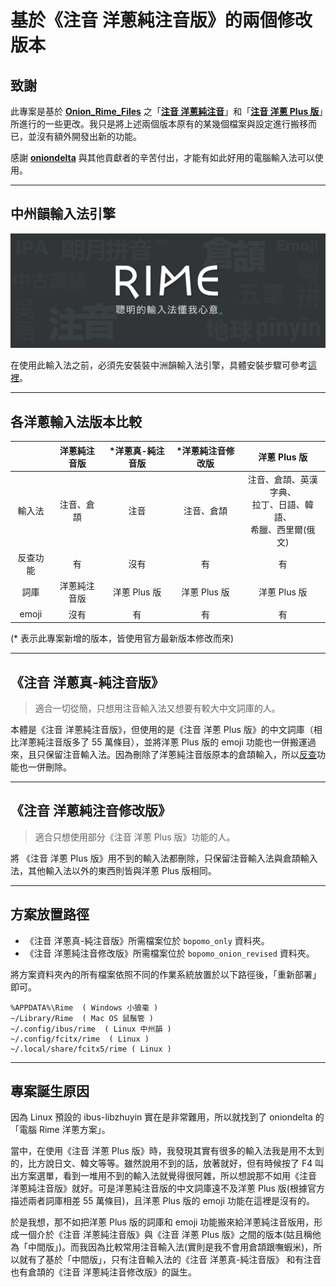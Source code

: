 # 基於《注音 洋蔥純注音版》的兩個修改版本

## 致謝

此專案是基於 [**Onion_Rime_Files**](https://github.com/oniondelta/Onion_Rime_Files) 之「[**注音 洋蔥純注音**](https://github.com/oniondelta/Onion_Rime_Files/wiki/%E3%80%8E-%E6%B3%A8%E9%9F%B3-%E6%B4%8B%E8%94%A5-%E7%B4%94%E6%B3%A8%E9%9F%B3-%E7%89%88-%E3%80%8F%E6%96%B9%E6%A1%88%E8%AA%AA%E6%98%8E)」和「[**注音 洋蔥 Plus 版**](https://github.com/oniondelta/Onion_Rime_Files/wiki/%E3%80%8E-%E6%B3%A8%E9%9F%B3-%E6%B4%8B%E8%94%A5-plus-%E7%89%88-%E3%80%8F%E6%96%B9%E6%A1%88%E8%AA%AA%E6%98%8E)」所進行的一些更改。我只是將上述兩個版本原有的某幾個檔案與設定進行搬移而已，並沒有額外開發出新的功能。

感謝 [**oniondelta**](https://github.com/oniondelta) 與其他貢獻者的辛苦付出，才能有如此好用的電腦輸入法可以使用。

---

## 中州韻輸入法引擎

[![image](./rime.jpg)](https://rime.im/)

在使用此輸入法之前，必須先安裝裝中洲韻輸入法引擎，具體安裝步驟可參考[這裡](https://rime.im/download/)。

---

## 各洋蔥輸入法版本比較

|          	| 洋蔥純注音版 	| *洋蔥真-純注音版 	| *洋蔥純注音修改版 	|                            洋蔥 Plus 版                            	|
|:--------:	|:------------:	|:----------------:	|:-----------------:	|:------------------------------------------------------------------:	|
|  輸入法  	|  注音、倉頡  	|       注音       	|     注音、倉頡    	| 注音、倉頡、英漢字典、<br>拉丁、日語、韓語、<br>希臘、西里爾(俄文) 	|
| 反查功能 	|      有      	|       沒有       	|         有        	|                                 有                                 	|
|   詞庫   	| 洋蔥純注音版 	|   洋蔥 Plus 版   	|    洋蔥 Plus 版   	|                            洋蔥 Plus 版                            	|
|   emoji  	|     沒有     	|        有        	|         有        	|                                 有                                 	|

(* 表示此專案新增的版本，皆使用官方最新版本修改而來)

---

## 《注音 洋蔥真-純注音版》

> 適合一切從簡，只想用注音輸入法又想要有較大中文詞庫的人。

本體是《注音 洋蔥純注音版》，但使用的是《注音 洋蔥 Plus 版》的中文詞庫（相比洋蔥純注音版多了 55 萬條目），並將洋蔥 Plus 版的 emoji 功能也一併搬運過來，且只保留注音輸入法。因為刪除了洋蔥純注音版原本的倉頡輸入，所以[反查](https://github.com/oniondelta/Onion_Rime_Files/wiki/%E3%80%94%E6%B4%8B%E8%94%A5%E6%B3%A8%E9%9F%B3%E7%B3%BB%E5%88%97%E3%80%95%EF%BC%9A%E5%8F%8D%E6%9F%A5)功能也一併刪除。

---

## 《注音 洋蔥純注音修改版》

> 適合只想使用部分《注音 洋蔥 Plus 版》功能的人。

將 《注音 洋蔥 Plus 版》用不到的輸入法都刪除，只保留注音輸入法與倉頡輸入法，其他輸入法以外的東西則皆與洋蔥 Plus 版相同。

---

## 方案放置路徑

* 《注音 洋蔥真-純注音版》所需檔案位於 `bopomo_only` 資料夾。
* 《注音 洋蔥純注音修改版》所需檔案位於 `bopomo_onion_revised` 資料夾。

將方案資料夾內的所有檔案依照不同的作業系統放置於以下路徑後，「重新部署」即可。

```
%APPDATA%\Rime  ( Windows 小狼毫 )
~/Library/Rime  ( Mac OS 鼠鬚管 )
~/.config/ibus/rime  ( Linux 中州韻 )
~/.config/fcitx/rime  ( Linux )
~/.local/share/fcitx5/rime ( Linux )
```

---

## 專案誕生原因

因為 Linux 預設的 ibus-libzhuyin 實在是非常難用，所以就找到了 oniondelta 的「電腦 Rime 洋蔥方案」。

當中，在使用《注音 洋蔥 Plus 版》時，我發現其實有很多的輸入法我是用不太到的，比方說日文、韓文等等。雖然說用不到的話，放著就好，但有時候按了 F4 叫出方案選單，看到一堆用不到的輸入法就覺得很阿雜，所以想說那不如用《注音 洋蔥純注音版》就好。可是洋蔥純注音版的中文詞庫遠不及洋蔥 Plus 版(根據官方描述兩者詞庫相差 55 萬條目)，且洋蔥 Plus 版的 emoji 功能在這裡是沒有的。

於是我想，那不如把洋蔥 Plus 版的詞庫和 emoji 功能搬來給洋蔥純注音版用，形成一個介於《注音 洋蔥純注音版》與《注音 洋蔥 Plus 版》之間的版本(姑且稱他為「中間版」)。而我因為比較常用注音輸入法(實則是我不會用倉頡跟嘸蝦米)，所以就有了基於「中間版」，只有注音輸入法的《注音 洋蔥真-純注音版》 和有注音也有倉頡的《注音 洋蔥純注音修改版》的誕生。
















